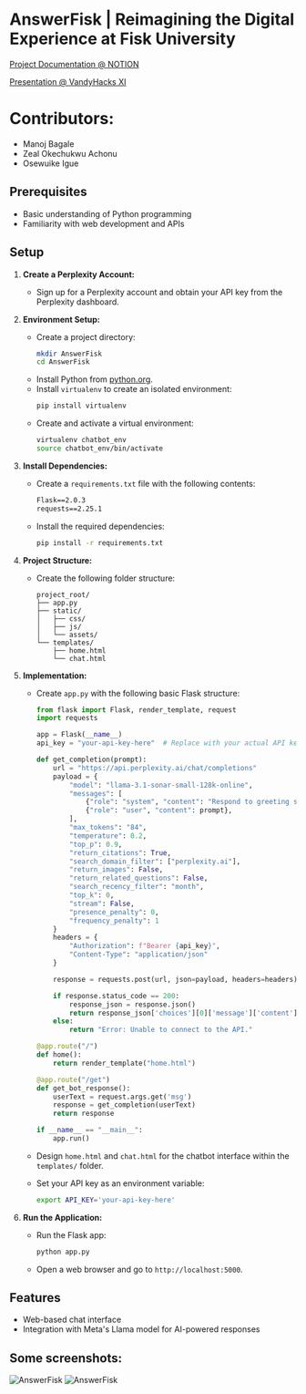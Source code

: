 # AnswerFisk | Reimagining the Digital Experience at Fisk University

[Project Documentation @ NOTION](https://chill-minute-c07.notion.site/Team-AnswerFisk-VANDYHACKS-XI-Sep-24-5d89d481a1a44395900d0f2023af1634)

[Presentation @ VandyHacks XI](https://www.canva.com/design/DAGSEfc1Fn4/qpJavwEB_dLSZUOodq-Uaw/edit?utm_content=DAGSEfc1Fn4&utm_campaign=designshare&utm_medium=link2&utm_source=sharebutton)

# Contributors:
- Manoj Bagale
- Zeal Okechukwu Achonu
- Osewuike Igue

## Prerequisites
- Basic understanding of Python programming
- Familiarity with web development and APIs

## Setup

1. **Create a Perplexity Account:**
   - Sign up for a Perplexity account and obtain your API key from the Perplexity dashboard.

2. **Environment Setup:**
   - Create a project directory:
     ```bash
     mkdir AnswerFisk
     cd AnswerFisk
     ```
   - Install Python from [python.org](https://www.python.org).
   - Install `virtualenv` to create an isolated environment:
     ```bash
     pip install virtualenv
     ```
   - Create and activate a virtual environment:
     ```bash
     virtualenv chatbot_env
     source chatbot_env/bin/activate
     ```

3. **Install Dependencies:**
   - Create a `requirements.txt` file with the following contents:
     ```txt
     Flask==2.0.3
     requests==2.25.1
     ```
   - Install the required dependencies:
     ```bash
     pip install -r requirements.txt
     ```

4. **Project Structure:**
   - Create the following folder structure:
     ```plaintext
     project_root/
     ├── app.py
     ├── static/
     │   ├── css/
     │   ├── js/
     │   └── assets/
     └── templates/
         ├── home.html
         └── chat.html
     ```

5. **Implementation:**
   - Create `app.py` with the following basic Flask structure:
     ```python
     from flask import Flask, render_template, request
     import requests

     app = Flask(__name__)
     api_key = "your-api-key-here"  # Replace with your actual API key

     def get_completion(prompt):
         url = "https://api.perplexity.ai/chat/completions"
         payload = {
             "model": "llama-3.1-sonar-small-128k-online",
             "messages": [
                 {"role": "system", "content": "Respond to greeting simply and precisely."},
                 {"role": "user", "content": prompt},
             ],
             "max_tokens": "84",
             "temperature": 0.2,
             "top_p": 0.9,
             "return_citations": True,
             "search_domain_filter": ["perplexity.ai"],
             "return_images": False,
             "return_related_questions": False,
             "search_recency_filter": "month",
             "top_k": 0,
             "stream": False,
             "presence_penalty": 0,
             "frequency_penalty": 1
         }
         headers = {
             "Authorization": f"Bearer {api_key}",
             "Content-Type": "application/json"
         }

         response = requests.post(url, json=payload, headers=headers)

         if response.status_code == 200:
             response_json = response.json()
             return response_json['choices'][0]['message']['content']
         else:
             return "Error: Unable to connect to the API."

     @app.route("/")
     def home():
         return render_template("home.html")

     @app.route("/get")
     def get_bot_response():
         userText = request.args.get('msg')
         response = get_completion(userText)
         return response

     if __name__ == "__main__":
         app.run()
     ```

   - Design `home.html` and `chat.html` for the chatbot interface within the `templates/` folder.
   - Set your API key as an environment variable:
     ```bash
     export API_KEY='your-api-key-here'
     ```

6. **Run the Application:**
   - Run the Flask app:
     ```bash
     python app.py
     ```
   - Open a web browser and go to `http://localhost:5000`.

## Features
- Web-based chat interface
- Integration with Meta's Llama model for AI-powered responses

## Some screenshots: 
![AnswerFisk](static/assets/Screenshot(144).png "AnswerFisk Logo")
![AnswerFisk](static/assets/Screenshot(146).png "AnswerFisk Logo")

